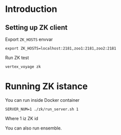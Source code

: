 
# Introduction 

## Setting up ZK client 

Export `ZK_HOSTS` envvar 

    export ZK_HOSTS=localhost:2181,zoo1:2181,zoo2:2181

Run ZK test 

    vertex_voyage zk 

# Running ZK istance 

You can run inside Docker container 

    SERVER_NUM=1 ./zk/run_server.sh 1 

Where 1 iz ZK id

You can also run ensemble. 

